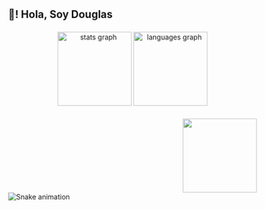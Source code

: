 <h2 align="left">👋! Hola, Soy Douglas </h2>

###

<div align="center">
  <img src="https://github-readme-stats.vercel.app/api?username=Master2415&hide_title=false&hide_rank=false&show_icons=true&include_all_commits=true&count_private=true&disable_animations=false&theme=dracula&locale=en&hide_border=false" height="150" alt="stats graph"  />
  <img src="https://github-readme-stats.vercel.app/api/top-langs?username=Master2415&locale=en&hide_title=false&layout=compact&card_width=320&langs_count=5&theme=dracula&hide_border=false" height="150" alt="languages graph"  />
</div>

###

<img align="right" height="150" src="https://i.imgflip.com/65efzo.gif"  />

###



###

###

<br clear="both">

<img src="https://raw.githubusercontent.com/Master2415/tu_repositorio/output/snake.svg" alt="Snake animation" />

###


